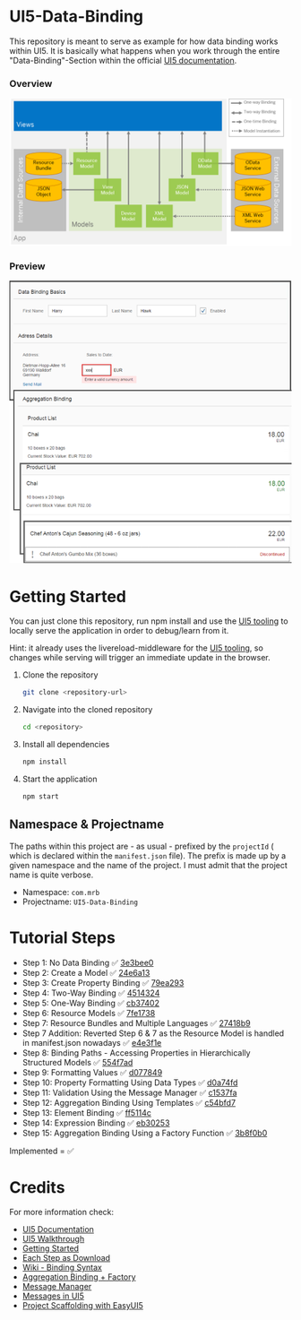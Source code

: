 # UI5-Data-Binding

This repository is meant to serve as example for how data binding works within UI5. It is basically what happens when you work through the entire "Data-Binding"-Section within the official [UI5 documentation](https://sapui5.hana.ondemand.com/#/topic/e5310932a71f42daa41f3a6143efca9c).

### Overview

![](readme_src/DataBindingOverview.png)

### Preview

![](readme_src/Preview.png)

# Getting Started

You can just clone this repository, run npm install and use the [UI5 tooling](https://github.com/SAP/ui5-tooling) to locally serve the application in order to debug/learn from it.

Hint: it already uses the livereload-middleware for the [UI5 tooling](https://github.com/SAP/ui5-tooling), so changes while serving will trigger an immediate update in the browser.

1. Clone the repository
    ```sh
    git clone <repository-url>
    ```
1. Navigate into the cloned repository 
    ```sh
    cd <repository>
    ```
1. Install all dependencies
    ```sh
    npm install
    ```
1. Start the application
    ```sh
    npm start
    ```
## Namespace & Projectname

The paths within this project are - as usual - prefixed by the `projectId` ( which is declared within the `manifest.json` file). The prefix is made up by a given namespace and the name of the project. I must admit that the project name is quite verbose.

* Namespace: `com.mrb`
* Projectname: `UI5-Data-Binding`


# Tutorial Steps

* Step 1: No Data Binding :white_check_mark: [3e3bee0](https://github.com/SAPMarco/UI5-data-binding/commit/3e3bee0cdea2f37210a994014912f3574f40a918)
* Step 2: Create a Model :white_check_mark: [24e6a13](https://github.com/SAPMarco/UI5-data-binding/commit/24e6a13b822b1d2c3a836fcb8ce4e181752da2bd)
* Step 3: Create Property Binding :white_check_mark: [79ea293](https://github.com/SAPMarco/UI5-data-binding/commit/79ea2937a7b2d40937c1358f7c7a77b5a47a2103)
* Step 4: Two-Way Binding :white_check_mark: [4514324](https://github.com/SAPMarco/UI5-data-binding/commit/4514324a58abf1622e5833329e886814f1d2b78e)
* Step 5: One-Way Binding :white_check_mark: [cb37402](https://github.com/SAPMarco/UI5-data-binding/commit/cb37402fb19de5576590ccbcc70abf1d5a858a4c)
* Step 6: Resource Models :white_check_mark: [7fe1738](https://github.com/SAPMarco/UI5-data-binding/commit/7fe1738b4a6685a7226ecd438d4cec364c084783)
* Step 7: Resource Bundles and Multiple Languages :white_check_mark: [27418b9](https://github.com/SAPMarco/UI5-data-binding/commit/27418b99d57dc3253afdf871ffd2889a5055fee6)
* Step 7 Addition: Reverted Step 6 & 7 as the Resource Model is handled in manifest.json nowadays :white_check_mark: [e4e3f1e](https://github.com/SAPMarco/UI5-data-binding/commit/e4e3f1ebcf5452258f0c7d7ba5fc20a6fa128d40)
* Step 8: Binding Paths - Accessing Properties in Hierarchically Structured Models :white_check_mark: [554f7ad](https://github.com/SAPMarco/UI5-data-binding/commit/554f7ad93b488ce5ee3e52c879cd8c462e0228d0)
* Step 9: Formatting Values :white_check_mark: [d077849](https://github.com/SAPMarco/UI5-data-binding/commit/d07784944a58fecbce62b8f45177e4871110e547)
* Step 10: Property Formatting Using Data Types :white_check_mark: [d0a74fd](https://github.com/SAPMarco/UI5-data-binding/commit/d0a74fd83d67e5055b137b198b3dde37288a2fe3) 
* Step 11: Validation Using the Message Manager :white_check_mark: [c1537fa](https://github.com/SAPMarco/UI5-data-binding/commit/c1537faac51972faa2356fa0c27828a4de7e921f) 
* Step 12: Aggregation Binding Using Templates :white_check_mark: [c54bfd7](https://github.com/SAPMarco/UI5-data-binding/commit/c54bfd7d8c7d3bcee2ea54c528338297a7746efb)
* Step 13: Element Binding :white_check_mark: [ff5114c](https://github.com/SAPMarco/UI5-data-binding/commit/ff5114c100ac587ef9bae4cde9ca8ede74d25fa0)
* Step 14: Expression Binding :white_check_mark: [eb30253](https://github.com/SAPMarco/UI5-data-binding/commit/eb30253fb2d673da0de69ae06dbae7f7bb0b6292) 
* Step 15: Aggregation Binding Using a Factory Function :white_check_mark: [3b8f0b0](https://github.com/SAPMarco/UI5-data-binding/commit/3b8f0b057b3e4cc91467248e1ac7e25fea2b1edf) 

Implemented = :white_check_mark:

# Credits

For more information check:

* [UI5 Documentation](https://sapui5.hana.ondemand.com/#/topic/68b9644a253741e8a4b9e4279a35c247)
* [UI5 Walkthrough](https://sapui5.hana.ondemand.com/#/topic/e5310932a71f42daa41f3a6143efca9c)
* [Getting Started](https://sapui5.hana.ondemand.com/#/topic/8b49fc198bf04b2d9800fc37fecbb218.html)
* [Each Step as Download](https://sapui5.hana.ondemand.com/#/entity/sap.ui.core.tutorial.databinding)
* [Wiki - Binding Syntax](https://github.com/SAPMarco/SAPMarco.github.io/wiki/UI5-Binding-Syntax)
* [Aggregation Binding + Factory](https://sapui5.hana.ondemand.com/#/topic/284a036c8ff943238fb65bf5a2676fb7)
* [Message Manager](https://sapui5.hana.ondemand.com/#/topic/b8c4e534cdb440e9a5bbff86f9572bd6)
* [Messages in UI5](https://sapui5.hana.ondemand.com/#/topic/62b1481d3e084cb49dd30956d183c6a0.html)
* [Project Scaffolding with EasyUI5](https://github.com/SAP/generator-easy-ui5)